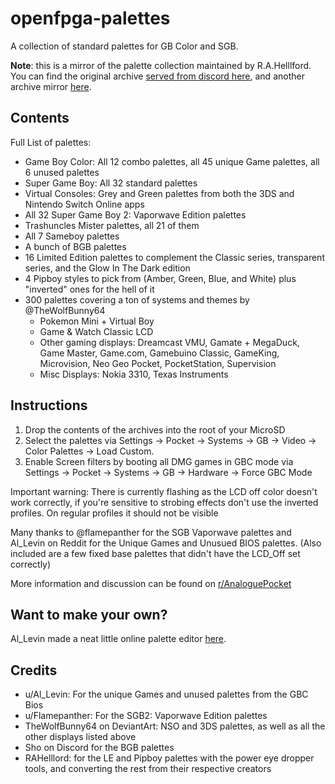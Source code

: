 # openfpga-palettes

A collection of standard palettes for GB Color and SGB.

**Note**: this is a mirror of the palette collection maintained by R.A.Helllford.
You can find the original archive [served from discord here](https://cdn.discordapp.com/attachments/136631046933315585/1188860302167650417/AP_-_Palettes_Collection_-_2023-12-25_v3.zip?ex=659c0f6f&is=65899a6f&hm=91fc646ff66b817e6d22adb0e9568cbdc5f560eae0044d0b20c1131c0930eaf4&),
and another archive mirror [here](https://files.catbox.moe/4bujqi.zip).

## Contents

Full List of palettes:

* Game Boy Color: All 12 combo palettes, all 45 unique Game palettes, all 6
  unused palettes
* Super Game Boy: All 32 standard palettes
* Virtual Consoles: Grey and Green palettes from both the 3DS and Nintendo Switch
  Online apps
* All 32 Super Game Boy 2: Vaporwave Edition palettes
* Trashuncles Mister palettes, all 21 of them
* All 7 Sameboy palettes
* A bunch of BGB palettes
* 16 Limited Edition palettes to complement the Classic series, transparent
  series, and the Glow In The Dark edition
* 4 Pipboy styles to pick from (Amber, Green, Blue, and White) plus "inverted"
  ones for the hell of it
* 300 palettes covering a ton of systems and themes by @TheWolfBunny64
  * Pokemon Mini + Virtual Boy
  * Game & Watch Classic LCD
  * Other gaming displays: Dreamcast VMU, Gamate + MegaDuck, Game Master,
    Game.com, Gamebuino Classic, GameKing, Microvision, Neo Geo Pocket,
    PocketStation, Supervision
  * Misc Displays: Nokia 3310, Texas Instruments

## Instructions

1. Drop the contents of the archives into the root of your MicroSD
1. Select the palettes via
   Settings -> Pocket -> Systems -> GB -> Video -> Color Palettes -> Load Custom.
1. Enable Screen filters by booting all DMG games in GBC mode via
   Settings -> Pocket -> Systems -> GB -> Hardware -> Force GBC Mode

Important warning: There is currently flashing as the LCD off color doesn't work
correctly, if you're sensitive to strobing effects don't use the inverted profiles.
On regular profiles it should not be visible

Many thanks to @flamepanther for the SGB Vaporwave palettes and Al\_Levin on Reddit
for the Unique Games and Unusued BIOS palettes.
(Also included are a few fixed base palettes that didn't have the LCD\_Off set correctly)

More information and discussion can be found on [r/AnaloguePocket](https://www.reddit.com/r/AnaloguePocket/comments/18q2iz1/collection_of_all_official_game_boy_color_and)

## Want to make your own?

Al\_Levin made a neat little online palette editor [here](https://simplepalettemaker.streamlit.app/).

## Credits

* u/Al\_Levin: For the unique Games and unused palettes from the GBC Bios
* u/Flamepanther: For the SGB2: Vaporwave Edition palettes
* TheWolfBunny64 on DeviantArt: NSO and 3DS palettes, as well as all the other
  displays listed above
* Sho on Discord for the BGB palettes
* RAHelllord: for the LE and Pipboy palettes with the power eye dropper tools,
  and converting the rest from their respective creators
